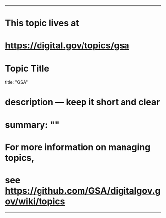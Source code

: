 
---
# This topic lives at
# https://digital.gov/topics/gsa

# Topic Title
title: "GSA"

# description — keep it short and clear
# summary: ""


# For more information on managing topics,
# see https://github.com/GSA/digitalgov.gov/wiki/topics
---